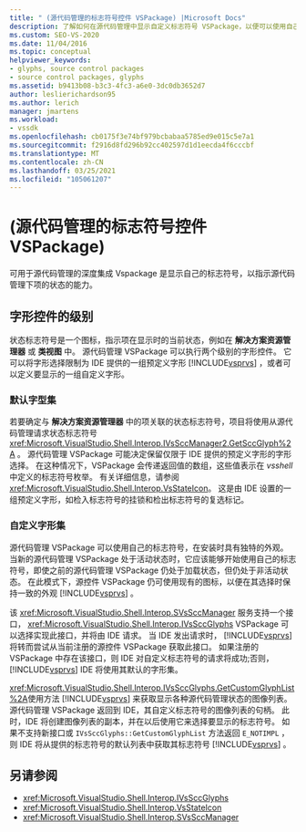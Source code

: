 ```yaml
---
title: " (源代码管理的标志符号控件 VSPackage) |Microsoft Docs"
description: 了解如何在源代码管理中显示自定义标志符号 VSPackage，以便可以使用自己的图标来指示源代码管理下的项的状态。
ms.custom: SEO-VS-2020
ms.date: 11/04/2016
ms.topic: conceptual
helpviewer_keywords:
- glyphs, source control packages
- source control packages, glyphs
ms.assetid: b9413b08-b3c3-4fc3-a6e0-3dc0db3652d7
author: leslierichardson95
ms.author: lerich
manager: jmartens
ms.workload:
- vssdk
ms.openlocfilehash: cb0175f3e74bf979bcbabaa5785ed9e015c5e7a1
ms.sourcegitcommit: f2916d8fd296b92cc402597d1d1eecda4f6cccbf
ms.translationtype: MT
ms.contentlocale: zh-CN
ms.lasthandoff: 03/25/2021
ms.locfileid: "105061207"
---
```

# <a name="glyph-control-source-control-vspackage"></a> (源代码管理的标志符号控件 VSPackage) 
可用于源代码管理的深度集成 Vspackage 是显示自己的标志符号，以指示源代码管理下项的状态的能力。

## <a name="levels-of-glyph-control"></a>字形控件的级别
 状态标志符号是一个图标，指示项在显示时的当前状态，例如在 **解决方案资源管理器** 或 **类视图** 中。 源代码管理 VSPackage 可以执行两个级别的字形控件。 它可以将字形选择限制为 IDE 提供的一组预定义字形 [!INCLUDE[vsprvs](../../code-quality/includes/vsprvs_md.md)] ，或者可以定义要显示的一组自定义字形。

### <a name="default-set-of-glyphs"></a>默认字型集
 若要确定与 **解决方案资源管理器** 中的项关联的状态标志符号，项目将使用从源代码管理请求状态标志符号 <xref:Microsoft.VisualStudio.Shell.Interop.IVsSccManager2.GetSccGlyph%2A> 。 源代码管理 VSPackage 可能决定保留仅限于 IDE 提供的预定义字形的字形选择。 在这种情况下，VSPackage 会传递返回值的数组，这些值表示在 *vsshell* 中定义的标志符号枚举。 有关详细信息，请参阅 <xref:Microsoft.VisualStudio.Shell.Interop.VsStateIcon>。 这是由 IDE 设置的一组预定义字形，如检入标志符号的挂锁和检出标志符号的复选标记。

### <a name="custom-set-of-glyphs"></a>自定义字形集
 源代码管理 VSPackage 可以使用自己的标志符号，在安装时具有独特的外观。 当新的源代码管理 VSPackage 处于活动状态时，它应该能够开始使用自己的标志符号，即使之前的源代码管理 VSPackage 仍处于加载状态，但仍处于非活动状态。 在此模式下，源控件 VSPackage 仍可使用现有的图标，以便在其选择时保持一致的外观 [!INCLUDE[vsprvs](../../code-quality/includes/vsprvs_md.md)] 。

 该 <xref:Microsoft.VisualStudio.Shell.Interop.SVsSccManager> 服务支持一个接口， <xref:Microsoft.VisualStudio.Shell.Interop.IVsSccGlyphs> VSPackage 可以选择实现此接口，并将由 IDE 请求。 当 IDE 发出请求时， [!INCLUDE[vsprvs](../../code-quality/includes/vsprvs_md.md)] 将转而尝试从当前注册的源控件 VSPackage 获取此接口。 如果注册的 VSPackage 中存在该接口，则 IDE 对自定义标志符号的请求将成功;否则， [!INCLUDE[vsprvs](../../code-quality/includes/vsprvs_md.md)] IDE 将使用其默认的字形集。

 <xref:Microsoft.VisualStudio.Shell.Interop.IVsSccGlyphs.GetCustomGlyphList%2A>使用方法 [!INCLUDE[vsprvs](../../code-quality/includes/vsprvs_md.md)] 来获取显示各种源代码管理状态的图像列表。 源代码管理 VSPackage 返回到 IDE，其自定义标志符号的图像列表的句柄。 此时，IDE 将创建图像列表的副本，并在以后使用它来选择要显示的标志符号。 如果不支持新接口或 `IVsSccGlyphs::GetCustomGlyphList` 方法返回 `E_NOTIMPL` ，则 IDE 将从提供的标志符号的默认列表中获取其标志符号 [!INCLUDE[vsprvs](../../code-quality/includes/vsprvs_md.md)] 。

## <a name="see-also"></a>另请参阅
- <xref:Microsoft.VisualStudio.Shell.Interop.IVsSccGlyphs>
- <xref:Microsoft.VisualStudio.Shell.Interop.VsStateIcon>
- <xref:Microsoft.VisualStudio.Shell.Interop.SVsSccManager>
